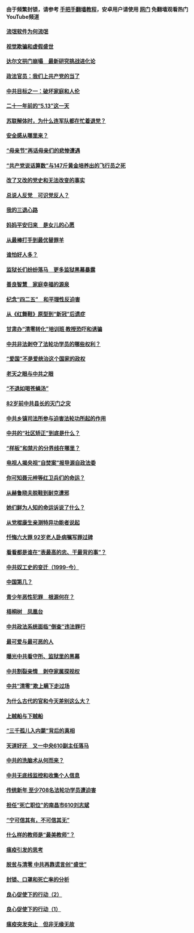 #### 由于频繁封锁，请参考 [手把手翻墙教程](https://github.com/gfw-breaker/guides/wiki/)，安卓用户请使用 [网门](https://github.com/gfw-breaker/nogfw/blob/master/dl.md?t=06041001) 免翻墙观看热门YouTube频道 

#### [流氓软件为何流氓](../pages/19/426531.md?t=06041001) 

#### [视觉欺骗和虚假盛世](../pages/19/426443.md?t=06041001) 

#### [达尔文拱门崩塌　最新研究挑战进化论](../pages/19/426009.md?t=06041001) 

#### [政法官员：我们上共产党的当了](../pages/19/425351.md?t=06041001) 

#### [中共目标之一：破坏家庭和人伦](../pages/19/424454.md?t=06041001) 

#### [二十一年前的“5.13”这一天](../pages/19/424814.md?t=06041001) 

#### [苏联解体时，为什么连军队都在忙着退党？](../pages/19/424335.md?t=06041001) 

#### [安全感从哪里来？](../pages/19/424336.md?t=06041001) 

#### [“母亲节”再话母亲们的悲惨遭遇](../pages/19/424234.md?t=06041001) 

#### [“共产党说话算数”与147斤黄金培养出的飞行员之死](../pages/19/424115.md?t=06041001) 

#### [改了又改的党史和无法改变的事实](../pages/19/424037.md?t=06041001) 

#### [总说人反党　可识党反人？](../pages/19/423820.md?t=06041001) 

#### [我的三退心路](../pages/19/423876.md?t=06041001) 

#### [妈妈平安归来　是女儿的心愿](../pages/19/423947.md?t=06041001) 

#### [从最棒打手到最优替罪羊](../pages/19/423819.md?t=06041001) 

#### [谁怕好人多？](../pages/19/423774.md?t=06041001) 

#### [监狱长们纷纷落马　更多监狱黑幕暴露](../pages/19/423787.md?t=06041001) 

#### [善良智慧　家庭幸福的源泉](../pages/19/423632.md?t=06041001) 

#### [纪念“四二五”　和平理性反迫害](../pages/19/423660.md?t=06041001) 

#### [从《红舞鞋》原型到“新冠”后遗症](../pages/19/423509.md?t=06041001) 

#### [甘肃办“清零转化”培训班 教授恐吓和诱骗](../pages/19/423498.md?t=06041001) 

#### [中共非法剥夺了法轮功学员的哪些权利？](../pages/19/423392.md?t=06041001) 

#### [“爱国”不是爱统治这个国家的政权](../pages/19/423029.md?t=06041001) 

#### [老天之眼与中共之眼](../pages/19/423378.md?t=06041001) 

#### [“不退如喝苍蝇汤”](../pages/19/423287.md?t=06041001) 

#### [82岁前中共县长的灭门之灾](../pages/19/423055.md?t=06041001) 

#### [中共乡镇司法所参与迫害法轮功所起的作用](../pages/19/423064.md?t=06041001) 

#### [中共的“社区矫正”到底是什么？](../pages/19/422870.md?t=06041001) 

#### [“样板”和禁片的分界线在哪里？](../pages/19/422704.md?t=06041001) 

#### [电视人揭央视“自焚案”报导源自政法委](../pages/19/422770.md?t=06041001) 

#### [你可知聂元梓等红卫兵们的命运？](../pages/19/422848.md?t=06041001) 

#### [从赫鲁晓夫脱鞋到耐克遭邪](../pages/19/422826.md?t=06041001) 

#### [她们鲜为人知的命运诉说了什么？](../pages/19/422754.md?t=06041001) 

#### [从党棍康生亲测特异功能者说起](../pages/19/422657.md?t=06041001) 

#### [忏悔六大罪 92岁老人卧病嘱写罪过碑](../pages/19/422750.md?t=06041001) 

#### [看看都是谁在“表最高的忠、干最背的事”？](../pages/19/422703.md?t=06041001) 

#### [中共奴工史的变迁（1999-今）](../pages/19/422656.md?t=06041001) 

#### [中国第几？](../pages/19/422496.md?t=06041001) 

#### [青少年恶性犯罪　根源何在？](../pages/19/422449.md?t=06041001) 

#### [梧桐树　凤凰台](../pages/19/422442.md?t=06041001) 

#### [中共政法系统面临“倒查”违法罪行](../pages/19/422497.md?t=06041001) 

#### [最可爱与最可恶的人](../pages/19/422448.md?t=06041001) 

#### [曝光中共看守所、监狱里的黑幕](../pages/19/422390.md?t=06041001) 

#### [中共割裂亲情　剥夺家属探视权](../pages/19/422364.md?t=06041001) 

#### [中共“清零”欺上瞒下走过场](../pages/19/422306.md?t=06041001) 

#### [为什么古代的官和今天差别这么大？](../pages/19/422228.md?t=06041001) 

#### [上贼船与下贼船](../pages/19/422276.md?t=06041001) 

#### [“三千孤儿入内蒙”背后的真相](../pages/19/422229.md?t=06041001) 

#### [天道好还　又一中央610副主任落马](../pages/19/422155.md?t=06041001) 

#### [中共的洗脑术从何而来？](../pages/19/422154.md?t=06041001) 

#### [中共无底线监控和收集个人信息](../pages/19/422039.md?t=06041001) 

#### [传统新年 至少708名法轮功学员遭迫害](../pages/19/421946.md?t=06041001) 

#### [担任“死亡职位”的南昌市610刘志斌](../pages/19/421957.md?t=06041001) 

#### [“宁可信其有，不可信其无”](../pages/19/421691.md?t=06041001) 

#### [什么样的教师是“最美教师”？](../pages/19/421755.md?t=06041001) 

#### [瘟疫引发的思考](../pages/19/421594.md?t=06041001) 

#### [脱贫与清零 中共再靠谎言创“盛世”](../pages/19/421590.md?t=06041001) 

#### [封锁、口罩和死亡率的分析](../pages/19/421495.md?t=06041001) 

#### [良心促使下的行动（2）](../pages/19/421361.md?t=06041001) 

#### [良心促使下的行动（1）](../pages/19/421302.md?t=06041001) 

#### [瘟疫突发突止　但非无缘无故](../pages/19/421281.md?t=06041001) 

